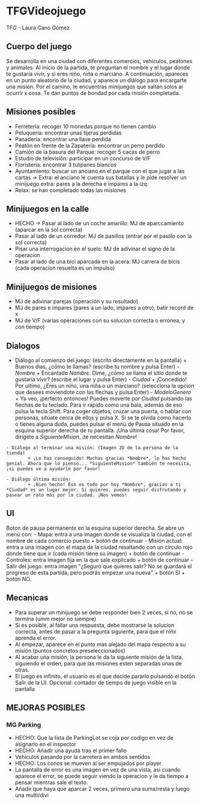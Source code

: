 # TFGVideojuego
TFG - Laura Cano Gómez


## Cuerpo del juego
Se desarrolla en una ciudad con diferentes comercios, vehículos, peatones y animales.
Al inicio de la partida, te preguntan el nombre y el lugar donde te gustaría vivir, y si eres niño, niña o marciano.
A continuación, apareces en un punto aleatorio de la ciudad, y aparece un diálogo para encargarte una misión.
Por el camino, te encuentras minijuegos que saltan solos al ocurrir x cosa.
Te dan puntos de bondad por cada misión completada.


## Misiones posibles
   - Ferretería: recoger 10 monedas porque no tienen cambio
   - Peluquería: encontrar unas tijeras perdidas
   - Panadería: encontrar una llave perdida
   - Peatón en frente de la Zapatería: encontrar un perro perdido
   - Camión de la basura del Parque: recoger 5 cacas de perro
   - Estudio de televisión: participar en un concurso de V/F
   - Floristería: encontrar 3 tulipanes blancos
   - Ayuntamiento: buscar un anciano en el parque con el que jugar a las cartas -> Extra: el anciano le cuenta sus batallas y le pide resolver un minijuego extra: pares a la derecha e impares a la izq.
   - Relax: se han completado todas las misiones


## Minijuegos en la calle
   - HECHO -> Pasar al lado de un coche amarillo: MJ de aparccamiento (aparcar en la sol correcta)
   - Pasar al lado de un corredor: MJ de pasillos (entrar por el pasillo con la sol correcta)
   - Pisar una interrogacion en el suelo: MJ de adivinar el signo de la operacion
   - Pasar al lado de una bici aparcada en la acera: MJ carrera de bicis (cada operacion resuelta es un impulso)


## Minijuegos de misiones
   - MJ de adivinar parejas (operación y su resultado)
   - MJ de pares e impares (pares a un lado, impares a otro), batir record de x
   - MJ de V/F (varias operaciones con su solucion correcta o erronea, y con tiempo)


## Dialogos
   - Diálogo al comienzo del juego: (escrito directamente en la pantalla)
            + Buenos dias, ¿cómo te llamas? (escribe tu nombre y pulsa Enter)
            - *Nombre*
            + Encantado *Nombre*. Dime, ¿cómo se llama el sitio donde te gustaría vivir? (escribe el lugar y pulsa Enter)
            - *Ciudad*
            + ¡Concedido! Por ultimo, ¿Eres un niño, una niña o un marciano? (selecciona la opcion que desees moviendote con las flechas y pulsa Enter)
            - *ModeloGenero*
            + Ya veo, ¡perfecto entonces! Puedes moverte por *Ciudad* pulsando las flechas de tu teclado. Para ir rápido como una bala, además de eso pulsa la tecla Shift. Para coger objetos, cruzar una puerta, o hablar con personas, sitúate cerca de ellos y pulsa X. Si se te olvida como hacerlo o tienes alguna duda, puedes pulsar el menú de Pausa situado en la esquina superior derecha de tu pantalla.
            ¡Una última cosa! Por favor, dirígete a *SiguienteMision*, ¡te necesitan *Nombre*!

    - Diálogo al terminar una misión: (Imagen 2D de la persona de la tienda)
            + ¡Lo has conseguido! Muchas gracias *Nombre*, lo has hecho genial. Ahora que lo pienso... *SiguienteMision* también te necesita, ¡si puedes ve a ayudarle por favor!

    - Diálogo última misión: 
            + ¡Bien hecho! Eso es todo por hoy *Nombre*, gracias a ti *Ciudad* es un lugar mejor. Si quieres, puedes seguir disfrutando y pasear un rato más por la ciudad. ¡Nos vemos!


## UI 
Boton de pausa permanente en la esquina superior derecha. Se abre un menú con: 
    - Mapa: entra a una imagen donde se visualiza la ciudad, con el nombre de cada comercio puesto + botón de continuar
    - Misión actual: entra a una imagen con el mapa de la ciudad resaltando con un círculo rojo  donde tiene que ir (cada misión tiene su imagen) + botón de continuar
    - Controles: entra imagen fija en la que sale explicado + botón de continuar
    - Salir del juego: entra imagen "¿Seguro que quieres salir? No se guardará el progreso de esta partida, pero podrás empezar una nueva" + botón SI + botón NO.
    

## Mecanicas    
   - Para superar un minijuego se debe responder bien 2 veces, si no, no se termina (umm mejor no siempre)
   - Si es posible, al fallar una respuesta, debe mostrarse la solucion correcta, antes de pasar a la pregunta siguiente, para que el niñx aprenda el error.
   - Al empezar, aparece en el punto mas alejado del mapa respecto a su misión (puntos concretos preseleccionados)
   - Al acabar una misión, la persona le da la siguiente misión de la lista, siguiendo el orden, para que las misiones esten separadas unas de otras.
   - El juego es infinito, el usuario es el que decide pararlo pulsando el botón Salir de la UI.
   Opcional: contador de tiempo de juego visible en la pantalla



## MEJORAS POSIBLES

### MG Parking
- HECHO: Que la lista de ParkingLot se coja por codigo en vez de asignarlo en el inspector 
- HECHO: Añadir una ayuda tras el primer fallo
- Vehiculos pasando por la carretera en ambos sentidos
- HECHO: Los conos se mueven al ser empujados por player
- La pantalla de error es una imagen en vez de una vista, asi cuando aparece el error, se puede seguir viendo la operacion y le da tiempo a pensar mientras sale el texto.
- Añadir que haya que aparcar 2 veces, primero una suma/resta y luego una multi/divi







